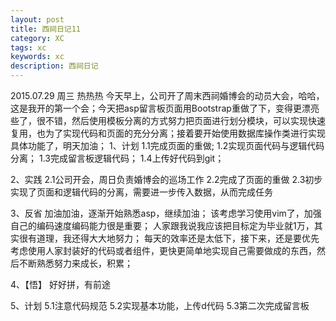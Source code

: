 ```yaml
---
layout: post
title: 西祠日记11
category: XC
tags: xc
keywords: xc
description: 西祠日记
---
```


2015.07.29 周三  热热热
今天早上，公司开了周末西祠婚博会的动员大会，哈哈，这是我开的第一个会；今天把asp留言板页面用Bootstrap重做了下，变得更漂亮些了，很不错，然后使用模板分离的方式努力把页面进行划分模块，可以实现快速复用，也为了实现代码和页面的充分分离；接着要开始使用数据库操作类进行实现具体功能了，明天加油；
1、计划
1.1完成页面的重做;
1.2实现页面代码与逻辑代码分离；
1.3完成留言板逻辑代码；
1.4上传好代码到git；

2、实践
2.1公司开会，周日负责婚博会的巡场工作
2.2完成了页面的重做
2.3初步实现了页面和逻辑代码的分离，需要进一步传入数据，从而完成任务

3、反省
加油加油，逐渐开始熟悉asp，继续加油；
该考虑学习使用vim了，加强自己的编码速度编码能力很是重要；
人家跟我说我应该把目标定为毕业就1万，其实很有道理，我还得大大地努力；
每天的效率还是太低下，接下来，还是要优先考虑使用人家封装好的代码或者组件，更快更简单地实现自己需要做成的东西，然后不断熟悉努力来成长，积累；

4、【悟】
好好拼，有前途

5、计划
5.1注意代码规范
5.2实现基本功能，上传d代码
5.3第二次完成留言板